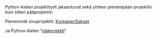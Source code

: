 Python-kielen projektityöt jakaantuvat sekä yhteen pienempään projektiin kuin sitten pääprojektiin

Pienemmät sivuprojektit:
[KivipaperiSakset](https://github.com/JIMH1/Opi_Koodia/tree/main/Python_Kurssi/Projektityot/RockPaperScissor)

Ja Python-kielen "[pääprojekti](https://github.com/JIMH1/Opi_Koodia/tree/main/Python_Kurssi/Projektityot/mainproject)"